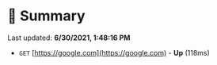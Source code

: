 # 📖 Summary
Last updated: **6/30/2021, 1:48:16 PM**

- `GET` [https://google.com](https://google.com) - **Up** (118ms)
